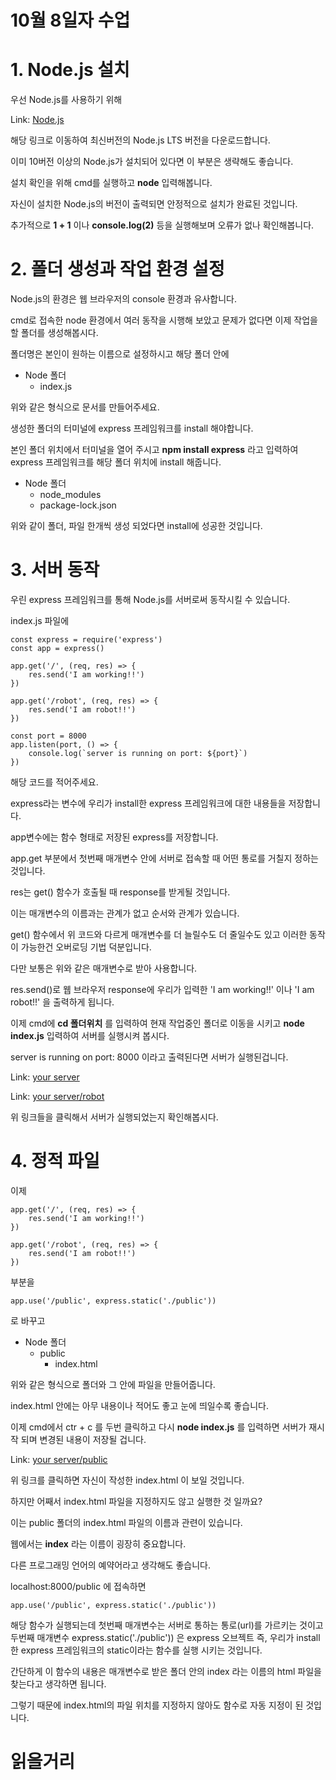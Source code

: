 # 10월 8일자 수업

# 1. Node.js 설치

우선 Node.js를 사용하기 위해

Link: [Node.js][nodelink]

[nodelink]: https://nodejs.org/en/ "Go Node.js"

해당 링크로 이동하여 최신버전의 Node.js LTS 버전을 다운로드합니다.

이미 10버전 이상의 Node.js가 설치되어 있다면 이 부분은 생략해도 좋습니다.

설치 확인을 위해 cmd를 실행하고 __node__ 입력해봅니다.

자신이 설치한 Node.js의 버전이 출력되면 안정적으로 설치가 완료된 것입니다.

추가적으로 __1 + 1__ 이나 __console.log(2)__ 등을 실행해보며 오류가 없나 확인해봅니다.

# 2. 폴더 생성과 작업 환경 설정

Node.js의 환경은 웹 브라우저의 console 환경과 유사합니다.

cmd로 접속한 node 환경에서 여러 동작을 시행해 보았고 문제가 없다면 이제 작업을 할 폴더를 생성해봅시다.

폴더명은 본인이 원하는 이름으로 설정하시고 해당 폴더 안에

* Node 폴더
  * index.js
  
위와 같은 형식으로 문서를 만들어주세요.

생성한 폴더의 터미널에 express 프레임워크를 install 해야합니다.

본인 폴더 위치에서 터미널을 열어 주시고 __npm install express__ 라고 입력하여 express 프레임워크를 해당 폴더 위치에 install 해줍니다.

* Node 폴더
  * node_modules
  * package-lock.json
  
위와 같이 폴더, 파일 한개씩 생성 되었다면 install에 성공한 것입니다.

# 3. 서버 동작

우린 express 프레임워크를 통해 Node.js를 서버로써 동작시킬 수 있습니다.

index.js 파일에

```
const express = require('express')
const app = express()

app.get('/', (req, res) => {
    res.send('I am working!!')
})

app.get('/robot', (req, res) => {
    res.send('I am robot!!')
})

const port = 8000
app.listen(port, () => {
    console.log(`server is running on port: ${port}`)
})
```

해당 코드를 적어주세요.

express라는 변수에 우리가 install한 express 프레임워크에 대한 내용들을 저장합니다.

app변수에는 함수 형태로 저장된 express를 저장합니다.

app.get 부분에서 첫번째 매개변수 안에 서버로 접속할 때 어떤 통로를 거칠지 정하는 것입니다.

res는 get() 함수가 호출될 때 response를 받게될 것입니다.

이는 매개변수의 이름과는 관계가 없고 순서와 관계가 있습니다.

get() 함수에서 위 코드와 다르게 매개변수를 더 늘릴수도 더 줄일수도 있고 이러한 동작이 가능한건 오버로딩 기법 덕분입니다.

다만 보통은 위와 같은 매개변수로 받아 사용합니다.

res.send()로 웹 브라우저 response에 우리가 입력한 'I am working!!' 이나 'I am robot!!' 을 출력하게 됩니다.

이제 cmd에 __cd 폴더위치__ 를 입력하여 현재 작업중인 폴더로 이동을 시키고 __node index.js__ 입력하여 서버를 실행시켜 봅시다.

server is running on port: 8000 이라고 출력된다면 서버가 실행된겁니다.

Link: [your server][serverlink]

[serverlink]: "http://localhost:8000"

Link: [your server/robot][serverlink]

[serverlink]: "http://localhost:8000/public"

위 링크들을 클릭해서 서버가 실행되었는지 확인해봅시다.

# 4. 정적 파일

이제

```
app.get('/', (req, res) => {
    res.send('I am working!!')
})

app.get('/robot', (req, res) => {
    res.send('I am robot!!')
})
```

부분을 

```
app.use('/public', express.static('./public'))
```

로 바꾸고

* Node 폴더
  * public
    * index.html
  
위와 같은 형식으로 폴더와 그 안에 파일을 만들어줍니다.

index.html 안에는 아무 내용이나 적어도 좋고 눈에 띄일수록 좋습니다.

이제 cmd에서 ctr + c 를 두번 클릭하고 다시 __node index.js__ 를 입력하면 서버가 재시작 되며 변경된 내용이 저장될 겁니다.

Link: [your server/public][serverlink]

[serverlink]: "http://localhost:8000/public"

위 링크를 클릭하면 자신이 작성한 index.html 이 보일 것입니다.

하지만 어째서 index.html 파일을 지정하지도 않고 실행한 것 일까요?

이는 public 폴더의 index.html 파일의 이름과 관련이 있습니다.

웹에서는 __index__ 라는 이름이 굉장히 중요합니다.

다른 프로그래밍 언어의 예약어라고 생각해도 좋습니다.

localhost:8000/public 에 접속하면

```
app.use('/public', express.static('./public'))
```

해당 함수가 실행되는데 첫번째 매개변수는 서버로 통하는 통로(url)를 가르키는 것이고 두번째 매개변수 express.static('./public')) 은 express 오브젝트 즉, 우리가 install 한 express 프레임워크의 static이라는 함수를 실행 시키는 것입니다.

간단하게 이 함수의 내용은 매개변수로 받은 폴더 안의 index 라는 이름의 html 파일을 찾는다고 생각하면 됩니다.

그렇기 때문에 index.html의 파일 위치를 지정하지 않아도 함수로 자동 지정이 된 것입니다.

# 읽을거리